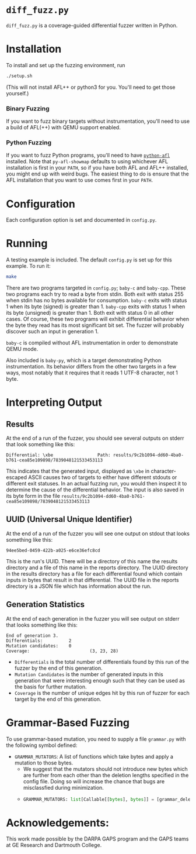 # `diff_fuzz.py`
`diff_fuzz.py` is a coverage-guided differential fuzzer written in Python.

# Installation
To install and set up the fuzzing environment, run
```bash
./setup.sh
```
(This will not install AFL++ or python3 for you. You'll need to get those yourself.)

### Binary Fuzzing
If you want to fuzz binary targets without instrumentation, you'll need to use a build of AFL(++) with QEMU support enabled.

### Python Fuzzing
If you want to fuzz Python programs, you'll need to have [`python-afl`](https://github.com/jwilk/python-afl) installed.
Note that `py-afl-showmap` defaults to using whichever AFL installation is first in your `PATH`, so if you have both AFL and AFL++ installed, you might end up with weird bugs.
The easiest thing to do is ensure that the AFL installation that you want to use comes first in your `PATH`.

# Configuration
Each configuration option is set and documented in `config.py`.

# Running
A testing example is included. The default `config.py` is set up for this example.
To run it:
```bash
make
```

There are two programs targeted in `config.py`; `baby-c` and `baby-cpp`.
These two programs each try to read a byte from stdin.
Both exit with status 255 when stdin has no bytes available for consumption.
`baby-c` exits with status 1 when its byte (signed) is greater than 1.
`baby-cpp` exits with status 1 when its byte (unsigned) is greater than 1.
Both exit with status 0 in all other cases.
Of course, these two programs will exhibit differential behavior when the byte they read has its most significant bit set.
The fuzzer will probably discover such an input in generation 1.

`baby-c` is compiled without AFL instrumentation in order to demonstrate QEMU mode.

Also included is `baby-py`, which is a target demonstrating Python instrumentation.
Its behavior differs from the other two targets in a few ways, most notably that it requires that it reads 1 UTF-8 character, not 1 byte.

# Interpreting Output

## Results

At the end of a run of the fuzzer, you should see several outputs on stderr that look something like this:
```
Differential: \xbe                 Path: results/9c2b1094-dd60-4ba0-b761-cea85e109898/7839048121533453113
```
This indicates that the generated input, displayed as `\xbe` in character-escaped ASCII causes two of targets to either have different stdouts or different exit statuses.
In an actual fuzzing run, you would then inspect it to determine the cause of the differential behavior.
The input is also saved in its byte form in the file `results/9c2b1094-dd60-4ba0-b761-cea85e109898/7839048121533453113`

## UUID (Universal Unique Identifier)

At the end of a run of the fuzzer you will see one output on stdout that looks something like this:
```
94ee5bed-0459-422b-a025-e6ce36efc8cd
```
This is the run's UUID. There will be a directory of this name the results directory and a file of this name in the reports directory. The UUID directory in the results directory has a file for each differential found which contain inputs in bytes that result in that differential. The UUID file in the reports directory is a JSON file which has information about the run.

## Generation Statistics

At the end of each generation in the fuzzer you will see output on stderr that looks something like this:
```
End of generation 3.
Differentials:          2
Mutation candidates:    0
Coverage:                       (3, 23, 28)
```
- `Differentials` is the total number of differentials found by this run of the fuzzer by the end of this generation.
- `Mutation Candidates` is the number of generated inputs in this generation that were interesting enough such that they can be used as the basis for further mutation.
- `Coverage` is the number of unique edges hit by this run of fuzzer for each target by the end of this generation.

# Grammar-Based Fuzzing
To use grammar-based mutation, you need to supply a file `grammar.py` with the following symbol defined:
- `GRAMMAR_MUTATORS`:   A list of functions which take bytes and apply a mutation to those bytes.
    - We suggest that the mutators should not introduce new bytes which are further from each other than the deletion lengths specified in the config file. Doing so will increase the chance that bugs are misclassfied during minimization.
    - ```python
      GRAMMAR_MUTATORS: list[Callable[[bytes], bytes]] = [grammar_delete, grammar_insert, grammar_replace]
      ```

# Acknowledgements:
This work made possible by the DARPA GAPS program and the GAPS teams at GE Research and Dartmouth College.
